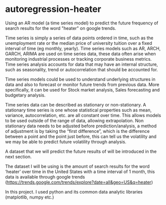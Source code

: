 # autoregression-heater
Using an AR model (a time series model) to predict the future frequency of search results for the word "heater" on google trends.

Time series is simply a series of data points ordered in time, such as the unemployment rate or the median price of university tuition over a fixed interval of time (eg monthly, yearly). Time series models such as AR, ARCH, GARCH, ARIMA are used on time series data, these data often arise when monitoring industrial processes or tracking corporate business metrics. Time series analysis accounts for data that may have an internal structure, such as seasonality, trend or autocorrelation that should be accounted for.

Time series models could be used to understand underlying structures in data and also to forecast or monitor future trends from previous data. More specifically, it can be used for Stock market analysis, Sales forecasting and budgetary analysis.

Time series data can be described as stationary or non-stationary.  A stationary time series is one whose statistical properties such as mean, variance, autocorrelation, etc. are all constant over time. This allows models to be used outside of the range of data, allowing extrapolation. Non stationary data needs to be adjusted before prediction/analysis, a method of adjustment is by taking the “first difference”, which is the difference between a point and the point just before, this can tell us the volatility and we may be able to predict future volatility through analysis.

A dataset that we will predict the future results of will be introduced in the next section.

The dataset I will be using is the amount of search results for the word ‘heater’ over time in the United States with a time interval of 1 month, this data is available through google trends (https://trends.google.com/trends/explore?date=all&geo=US&q=heater)


In this project. I used python and its common data analytic libraries (matplotlib, numpy etc.)
